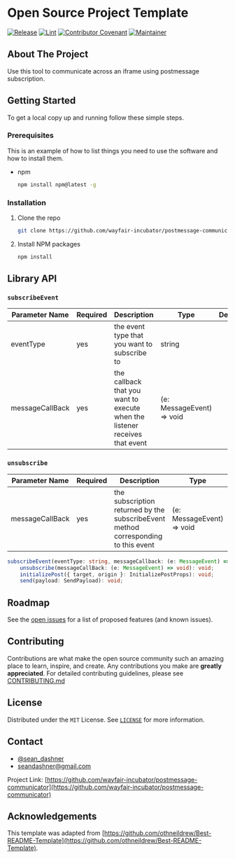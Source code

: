 # Open Source Project Template

[![Release](https://img.shields.io/github/v/release/wayfair-incubator/oss-template?display_name=tag)](CHANGELOG.md)
[![Lint](https://github.com/wayfair-incubator/oss-template/actions/workflows/lint.yml/badge.svg?branch=main)](https://github.com/wayfair-incubator/oss-template/actions/workflows/lint.yml)
[![Contributor Covenant](https://img.shields.io/badge/Contributor%20Covenant-2.0-4baaaa.svg)](CODE_OF_CONDUCT.md)
[![Maintainer](https://img.shields.io/badge/Maintainer-Wayfair-7F187F)](https://wayfair.github.io)

## About The Project

Use this tool to communicate across an iframe using postmessage subscription.

## Getting Started

To get a local copy up and running follow these simple steps.

### Prerequisites

This is an example of how to list things you need to use the software and how to
install them.

- npm

  ```sh
  npm install npm@latest -g
  ```

### Installation

1. Clone the repo

   ```sh
   git clone https://github.com/wayfair-incubator/postmessage-communicator.git
   ```

2. Install NPM packages

   ```sh
   npm install
   ```

## Library API

### `subscribeEvent`

| Parameter Name  | Required | Description                                                                 | Type                      | Default |
| --------------- | -------- | --------------------------------------------------------------------------- | ------------------------- | ------- |
| eventType       | yes      | the event type that you want to subscribe to                                | string                    |         |
| messageCallBack | yes      | the callback that you want to execute when the listener receives that event | (e: MessageEvent) => void |         |

### `unsubscribe`

| Parameter Name  | Required | Description                                                                        | Type                      | Default |
| --------------- | -------- | ---------------------------------------------------------------------------------- | ------------------------- | ------- |
| messageCallBack | yes      | the subscription returned by the subscribeEvent method corresponding to this event | (e: MessageEvent) => void |         |

```ts
subscribeEvent(eventType: string, messageCallback: (e: MessageEvent) => void): (e: MessageEvent) => void;
    unsubscribe(messageCallBack: (e: MessageEvent) => void): void;
    initializePost({ target, origin }: InitializePostProps): void;
    send(payload: SendPayload): void;
```

## Roadmap

See the
[open issues](https://github.com/wayfair-incubator/postmessage-communicator/issues)
for a list of proposed features (and known issues).

## Contributing

Contributions are what make the open source community such an amazing place to
learn, inspire, and create. Any contributions you make are **greatly
appreciated**. For detailed contributing guidelines, please see
[CONTRIBUTING.md](CONTRIBUTING.md)

## License

Distributed under the `MIT` License. See [`LICENSE`](LICENSE) for more
information.

## Contact

- [@sean_dashner](https://twitter.com/sean_dashner)
- seandashner@gmail.com

Project Link:
[https://github.com/wayfair-incubator/postmessage-communicator](https://github.com/wayfair-incubator/postmessage-communicator)

## Acknowledgements

This template was adapted from
[https://github.com/othneildrew/Best-README-Template](https://github.com/othneildrew/Best-README-Template).
